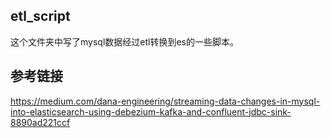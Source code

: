 ## etl_script
这个文件夹中写了mysql数据经过etl转换到es的一些脚本。




## 参考链接
https://medium.com/dana-engineering/streaming-data-changes-in-mysql-into-elasticsearch-using-debezium-kafka-and-confluent-jdbc-sink-8890ad221ccf 